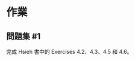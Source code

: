 # 作業

## 問題集 #1

完成 Hsieh 書中的 Exercises 4.2、4.3、4.5 和 4.6。

<!-- ## Problem set #2

Complete Exercises 5.2, 5.6, 5.7, and 5.9 in Hsieh's book.

## Problem set #3

Complete Exercises 6.5, 6.6, and 8.1 in Hsieh's book.

## Problem set #4

1. Complete Exercise 12.1 in Hsieh's book.
2. Following the first question, use the support vector machine to classify the forest types in the given dataset. Feel free to choose one-versus-the-rest or one-versus-one approach (and specify your choice). Train using the first two predictors and compare the results with the linear discriminant analysis.
3. Generate a synthetic signal with added noise $y = \sin x + 0.5 \times \mathcal{N}(0, 1)$ and collect 40 data points that are distributed within the range $x = [0, 4\pi]$. Now use (a) ridge regression, (b) kernel ridge regression, and (c) Gaussian progress regression to model the data and give the prediction at the range $x = [0, 8\pi]$ with visualization. Describe and justify your kernel selection and hyperparameter tuning process whenever necessary. Compare the results from three regression methods.

## Problem set #5

Complete the following exercises in Hsieh's book with the specified requirements:

1. Exercise 14.2, including (c)
2. Exercise 12.5, but develop two prediction models instead of one. One of the models must be a random forest or a boosting model.
3. Exercise 14.4, including (b) -->